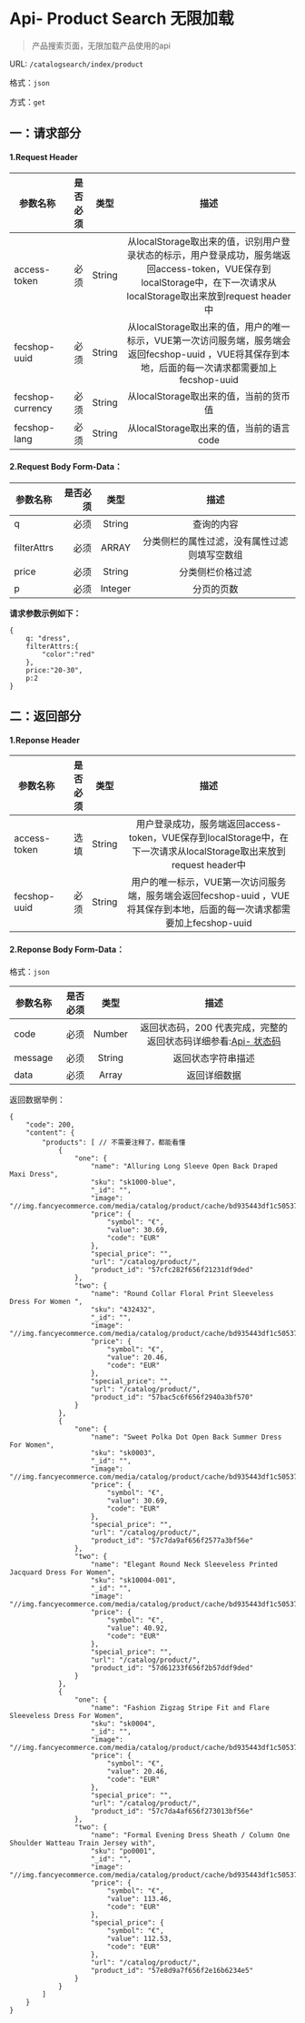 Api- Product Search 无限加载
================

> 产品搜索页面，无限加载产品使用的api

URL: `/catalogsearch/index/product`

格式：`json`

方式：`get`


一：请求部分
---------

#### 1.Request Header


| 参数名称          | 是否必须    |  类型        |  描述     |
| ------------------| -----:      | :----:       |:----:     |
| access-token      | 必须        |   String     | 从localStorage取出来的值，识别用户登录状态的标示，用户登录成功，服务端返回access-token，VUE保存到localStorage中，在下一次请求从localStorage取出来放到request header中   |
| fecshop-uuid      | 必须        |   String     | 从localStorage取出来的值，用户的唯一标示，VUE第一次访问服务端，服务端会返回fecshop-uuid ，VUE将其保存到本地，后面的每一次请求都需要加上fecshop-uuid    |
| fecshop-currency  | 必须        |   String     | 从localStorage取出来的值，当前的货币值  |
| fecshop-lang      | 必须        |   String     | 从localStorage取出来的值，当前的语言code  |


#### 2.Request Body Form-Data：


| 参数名称        | 是否必须    |  类型       |  描述     |
| ----------------| -----:      | :----:      |:----:     |
| q               | 必须        |   String     | 查询的内容   |
| filterAttrs     | 必须        |   ARRAY      | 分类侧栏的属性过滤，没有属性过滤则填写空数组   |
| price           | 必须        |   String     | 分类侧栏价格过滤     |
| p               | 必须        |   Integer    | 分页的页数    |


**请求参数示例如下：**


```
{
    q: "dress",
    filterAttrs:{
        "color":"red"
    },
    price:"20-30",
    p:2
}
```

二：返回部分
----------

#### 1.Reponse Header

| 参数名称          | 是否必须    |  类型        |  描述     |
| ------------------| -----:      | :----:       |:----:     |
| access-token      | 选填        |   String     | 用户登录成功，服务端返回access-token，VUE保存到localStorage中，在下一次请求从localStorage取出来放到request header中   |
| fecshop-uuid      | 必须        |   String     | 用户的唯一标示，VUE第一次访问服务端，服务端会返回fecshop-uuid ，VUE将其保存到本地，后面的每一次请求都需要加上fecshop-uuid    |

#### 2.Reponse Body Form-Data：

格式：`json`

| 参数名称        | 是否必须    |  类型       |  描述        |
| ----------------| -----:      | :----:      |:----:        | 
| code            | 必须        |   Number    | 返回状态码，200 代表完成，完整的返回状态码详细参看:[Api- 状态码](fecshop-server-return-code.md) |
| message         | 必须        |   String    | 返回状态字符串描述  |
| data            | 必须        |   Array     | 返回详细数据        |

返回数据举例：

```
{
    "code": 200,
    "content": {
        "products": [ // 不需要注释了，都能看懂
            {
                "one": {
                    "name": "Alluring Long Sleeve Open Back Draped Maxi Dress",
                    "sku": "sk1000-blue",
                    "_id": "",
                    "image": "//img.fancyecommerce.com/media/catalog/product/cache/bd935443df1c50537d4edaab4af5d446/296/0/2/01/20160727121110_30054.jpg",
                    "price": {
                        "symbol": "€",
                        "value": 30.69,
                        "code": "EUR"
                    },
                    "special_price": "",
                    "url": "/catalog/product/",
                    "product_id": "57cfc282f656f21231df9ded"
                },
                "two": {
                    "name": "Round Collar Floral Print Sleeveless Dress For Women ",
                    "sku": "432432",
                    "_id": "",
                    "image": "//img.fancyecommerce.com/media/catalog/product/cache/bd935443df1c50537d4edaab4af5d446/296/0/1/7/17147202419675158.jpg",
                    "price": {
                        "symbol": "€",
                        "value": 20.46,
                        "code": "EUR"
                    },
                    "special_price": "",
                    "url": "/catalog/product/",
                    "product_id": "57bac5c6f656f2940a3bf570"
                }
            },
            {
                "one": {
                    "name": "Sweet Polka Dot Open Back Summer Dress For Women",
                    "sku": "sk0003",
                    "_id": "",
                    "image": "//img.fancyecommerce.com/media/catalog/product/cache/bd935443df1c50537d4edaab4af5d446/296/0/2/01/20160804090311_12690.jpg",
                    "price": {
                        "symbol": "€",
                        "value": 30.69,
                        "code": "EUR"
                    },
                    "special_price": "",
                    "url": "/catalog/product/",
                    "product_id": "57c7da9af656f2577a3bf56e"
                },
                "two": {
                    "name": "Elegant Round Neck Sleeveless Printed Jacquard Dress For Women",
                    "sku": "sk10004-001",
                    "_id": "",
                    "image": "//img.fancyecommerce.com/media/catalog/product/cache/bd935443df1c50537d4edaab4af5d446/296/0/2/01/20160418182628_30828.jpg",
                    "price": {
                        "symbol": "€",
                        "value": 40.92,
                        "code": "EUR"
                    },
                    "special_price": "",
                    "url": "/catalog/product/",
                    "product_id": "57d61233f656f2b57ddf9ded"
                }
            },
            {
                "one": {
                    "name": "Fashion Zigzag Stripe Fit and Flare Sleeveless Dress For Women",
                    "sku": "sk0004",
                    "_id": "",
                    "image": "//img.fancyecommerce.com/media/catalog/product/cache/bd935443df1c50537d4edaab4af5d446/296/0/2/01/20160707145718_97803.jpg",
                    "price": {
                        "symbol": "€",
                        "value": 20.46,
                        "code": "EUR"
                    },
                    "special_price": "",
                    "url": "/catalog/product/",
                    "product_id": "57c7da4af656f273013bf56e"
                },
                "two": {
                    "name": "Formal Evening Dress Sheath / Column One Shoulder Watteau Train Jersey with",
                    "sku": "po0001",
                    "_id": "",
                    "image": "//img.fancyecommerce.com/media/catalog/product/cache/bd935443df1c50537d4edaab4af5d446/296/0/r/nu/rnunew1467608090223.jpg",
                    "price": {
                        "symbol": "€",
                        "value": 113.46,
                        "code": "EUR"
                    },
                    "special_price": {
                        "symbol": "€",
                        "value": 112.53,
                        "code": "EUR"
                    },
                    "url": "/catalog/product/",
                    "product_id": "57e8d9a7f656f2e16b6234e5"
                }
            }
        ]
    }
}

```